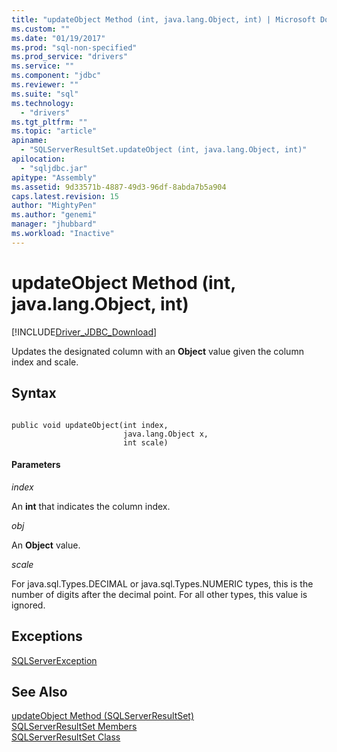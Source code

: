 ```yaml
---
title: "updateObject Method (int, java.lang.Object, int) | Microsoft Docs"
ms.custom: ""
ms.date: "01/19/2017"
ms.prod: "sql-non-specified"
ms.prod_service: "drivers"
ms.service: ""
ms.component: "jdbc"
ms.reviewer: ""
ms.suite: "sql"
ms.technology: 
  - "drivers"
ms.tgt_pltfrm: ""
ms.topic: "article"
apiname: 
  - "SQLServerResultSet.updateObject (int, java.lang.Object, int)"
apilocation: 
  - "sqljdbc.jar"
apitype: "Assembly"
ms.assetid: 9d33571b-4887-49d3-96df-8abda7b5a904
caps.latest.revision: 15
author: "MightyPen"
ms.author: "genemi"
manager: "jhubbard"
ms.workload: "Inactive"
---
```

# updateObject Method (int, java.lang.Object, int)
[!INCLUDE[Driver_JDBC_Download](../../../includes/driver_jdbc_download.md)]

  Updates the designated column with an **Object** value given the column index and scale.  
  
## Syntax  
  
```  
  
public void updateObject(int index,  
                         java.lang.Object x,  
                         int scale)  
```  
  
#### Parameters  
 *index*  
  
 An **int** that indicates the column index.  
  
 *obj*  
  
 An **Object** value.  
  
 *scale*  
  
 For java.sql.Types.DECIMAL or java.sql.Types.NUMERIC types, this is the number of digits after the decimal point. For all other types, this value is ignored.  
  
## Exceptions  
 [SQLServerException](../../../connect/jdbc/reference/sqlserverexception-class.md)  
  
## See Also  
 [updateObject Method &#40;SQLServerResultSet&#41;](../../../connect/jdbc/reference/updateobject-method-sqlserverresultset.md)   
 [SQLServerResultSet Members](../../../connect/jdbc/reference/sqlserverresultset-members.md)   
 [SQLServerResultSet Class](../../../connect/jdbc/reference/sqlserverresultset-class.md)  
  
  
